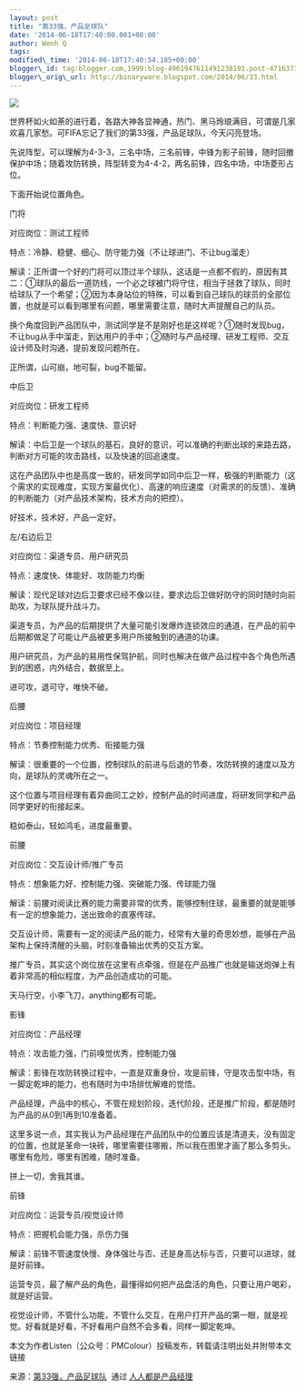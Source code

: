 ```yaml
--- 
layout: post 
title: "第33强，产品足球队" 
date: '2014-06-18T17:40:00.001+08:00' 
author: Wenh Q
tags:
modified\_time: '2014-06-18T17:40:54.185+08:00' 
blogger\_id: tag:blogger.com,1999:blog-4961947611491238191.post-4716373125426438899
blogger\_orig\_url: http://binaryware.blogspot.com/2014/06/33.html
---
```






![](https://images-blogger-opensocial.googleusercontent.com/gadgets/proxy?url=http%3A%2F%2Fimage.woshipm.com%2Fwp-files%2F2014%2F06%2F8e2a757711d2de2a24475fadd8e91be8.jpg&container=blogger&gadget=a&rewriteMime=image%2F*)



世界杯如火如荼的进行着，各路大神各显神通，热门、黑马玲琅满目，可谓是几家欢喜几家愁。可FIFA忘记了我们的第33强，产品足球队，今天闪亮登场。



先说阵型，可以理解为4-3-3，三名中场，三名前锋，中锋为影子前锋，随时回撤保护中场；随着攻防转换，阵型转变为4-4-2，两名前锋，四名中场，中场菱形占位。



下面开始说位置角色。



门将



对应岗位：测试工程师



特点：冷静、稳健、细心、防守能力强（不让球进门、不让bug溜走）



解读：正所谓一个好的门将可以顶过半个球队，这话是一点都不假的，原因有其二：①球队的最后一道防线，一个必之球被门将守住，相当于拯救了球队，同时给球队了一个希望；②因为本身站位的特殊，可以看到自己球队的球员的全部位置，也就是可以看到哪里有问题，哪里需要注意，随时大声提醒自己的队员。



换个角度回到产品团队中，测试同学是不是刚好也是这样呢？①随时发现bug，不让bug从手中溜走，到达用户的手中；②随时与产品经理、研发工程师、交互设计师及时沟通，提前发现问题所在。



正所谓，山可崩，地可裂，bug不能留。



中后卫



对应岗位：研发工程师



特点：判断能力强、速度快、意识好



解读：中后卫是一个球队的基石，良好的意识，可以准确的判断出球的来路去路，判断对方可能的攻击路线，以及快速的回追速度。



这在产品团队中也是高度一致的，研发同学如同中后卫一样，极强的判断能力（这个需求的实现难度，实现方案最优化）、高速的响应速度（对需求的的反馈）、准确的判断能力（对产品技术架构，技术方向的把控）。



好技术，技术好，产品一定好。



左/右边后卫



对应岗位：渠道专员、用户研究员



特点：速度快、体能好、攻防能力均衡



解读：现代足球对边后卫要求已经不像以往，要求边后卫做好防守的同时随时向前助攻，为球队提升战斗力。



渠道专员，为产品的后期提供了大量可能引发爆炸连锁效应的通道，在产品的前中后期都做足了可能让产品被更多用户所接触到的通道的功课。



用户研究员，为产品的易用性保驾护航，同时也解决在做产品过程中各个角色所遇到的困惑，内外结合，数据至上。



进可攻，退可守，唯快不破。



后腰



对应岗位：项目经理



特点：节奏控制能力优秀、衔接能力强



解读：很重要的一个位置，控制球队的前进与后退的节奏，攻防转换的速度以及方向，是球队的灵魂所在之一。



这个位置与项目经理有着异曲同工之妙，控制产品的时间进度，将研发同学和产品同学更好的衔接起来。



稳如泰山，轻如鸿毛，进度最重要。



前腰



对应岗位：交互设计师/推广专员



特点：想象能力好、控制能力强、突破能力强、传球能力强



解读：前腰对阅读比赛的能力需要非常的优秀，能够控制住球，最重要的就是能够有一定的想象能力，送出致命的直塞传球。



交互设计师，需要有一定的阅读产品的能力，经常有大量的奇思妙想，能够在产品架构上保持清醒的头脑，时刻准备输出优秀的交互方案。



推广专员，其实这个岗位放在这里有点牵强，但是在产品推广也就是输送炮弹上有着非常高的相似程度，为产品创造成功的可能。



天马行空，小李飞刀，anything都有可能。



影锋



对应岗位：产品经理



特点：攻击能力强，门前嗅觉优秀，控制能力强



解读：影锋在攻防转换过程中，一直是双重身份，攻是前锋，守是攻击型中场，有一脚定乾坤的能力，也有随时为中场排忧解难的觉悟。



产品经理，产品中的核心，不管在规划阶段，迭代阶段，还是推广阶段，都是随时为产品的从0到1再到10准备着。



这里多说一点，其实我认为产品经理在产品团队中的位置应该是清道夫，没有固定的位置，也就是革命一块砖，哪里需要往哪搬，所以我在图里才画了那么多剪头。哪里有危险，哪里有困难，随时准备。



拼上一切，舍我其谁。



前锋



对应岗位：运营专员/视觉设计师



特点：把握机会能力强，杀伤力强



解读：前锋不管速度快慢、身体强壮与否、还是身高达标与否，只要可以进球，就是好前锋。



运营专员，最了解产品的角色，最懂得如何把产品盘活的角色，只要让用户喝彩，就是好运营。



视觉设计师，不管什么功能，不管什么交互，在用户打开产品的第一眼，就是视觉。好看就是好看，不好看用户自然不会多看，同样一脚定乾坤。



本文为作者Listen（公众号：PMColour）投稿发布，转载请注明出处并附带本文链接
<div>




</div>

<div>

来源：[第33强，产品足球队](http://www.woshipm.com/pmd/89817.html)  通过 [人人都是产品经理](http://www.woshipm.com/)

</div>
